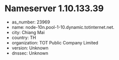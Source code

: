 # Nameserver 1.10.133.39

* as_number: 23969
* name: node-10n.pool-1-10.dynamic.totinternet.net.
* city: Chiang Mai
* country: TH
* organization: TOT Public Company Limited
* version: Unknown
* dnssec: Unknown
